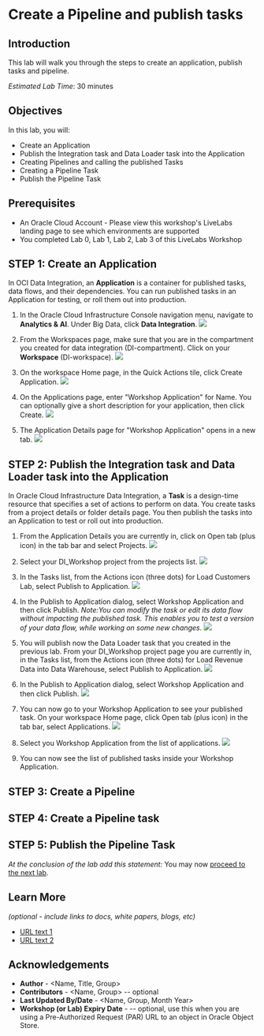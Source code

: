 # Create a Pipeline and publish tasks

## Introduction

This lab will walk you through the steps to create an application, publish tasks and pipeline.

*Estimated Lab Time*: 30 minutes

## Objectives
In this lab, you will:
* Create an Application
* Publish the Integration task and Data Loader task into the Application
* Creating Pipelines and calling the published Tasks
* Creating a Pipeline Task
* Publish the Pipeline Task

## Prerequisites
* An Oracle Cloud Account - Please view this workshop's LiveLabs landing page to see which environments are supported
* You completed Lab 0, Lab 1, Lab 2, Lab 3 of this LiveLabs Workshop

## **STEP 1:** Create an Application

In OCI Data Integration, an **Application** is a container for published tasks, data flows, and their dependencies. You can run published tasks in an Application for testing, or roll them out into production.
1. In the Oracle Cloud Infrastructure Console navigation menu, navigate to **Analytics & AI**. Under Big Data, click **Data Integration**.
![](./images/menu_di.png " ")

2. From the Workspaces page, make sure that you are in the compartment you created for data integration (DI-compartment). Click on your **Workspace** (DI-workspace).
![](./images/workspaces-click.png " ")

3. On the workspace Home page, in the Quick Actions tile, click Create Application.
![](./images/create-app-tile.png " ")

4. On the Applications page, enter "Workshop Application" for Name. You can optionally give a short description for your application, then click Create.
![](./images/create-app.png " ")

5. The Application Details page for "Workshop Application" opens in a new tab.
![](./images/my-app.png " ")

## **STEP 2:** Publish the Integration task and Data Loader task into the Application

In Oracle Cloud Infrastructure Data Integration, a **Task** is a design-time resource that specifies a set of actions to perform on data. You create tasks from a project details or folder details page. You then publish the tasks into an Application to test or roll out into production.

1. From the Application Details you are currently in, click on Open tab (plus icon) in the tab bar and select Projects.
![](./images/tab-projects.png " ")

2. Select your DI_Workshop project from the projects list.
![](./images/di-workshop.png " ")

3. In the Tasks list, from the Actions icon (three dots) for Load Customers Lab, select Publish to Application.
![](./images/publish-to-app.png " ")

4. In the Publish to Application dialog, select Workshop Application and then click Publish.
*Note:You can modify the task or edit its data flow without impacting the published task. This enables you to test a version of your data flow, while working on some new changes.*
![](./images/app-publish.png " ")

5. You will publish now the Data Loader task that you created in the previous lab. From your DI_Workshop project page you are currently in, in the Tasks list, from the Actions icon (three dots) for Load Revenue Data into Data Warehouse, select Publish to Application.
![](./images/publish-app-new.png " ")

6. In the Publish to Application dialog, select Workshop Application and then click Publish.
![](./images/app-publish.png " ")

7. You can now go to your Workshop Application to see your published task. On your workspace Home page, click Open tab (plus icon) in the tab bar, select Applications.
![](./images/plus-apps.png " ")

8. Select you Workshop Application from the list of applications.
![](./images/workshop-apps.png " ")

9. You can now see the list of published tasks inside your Workshop Application.

## **STEP 3:** Create a Pipeline

## **STEP 4:** Create a Pipeline task

## **STEP 5:** Publish the Pipeline Task


*At the conclusion of the lab add this statement:*
You may now [proceed to the next lab](#next).

## Learn More

*(optional - include links to docs, white papers, blogs, etc)*

* [URL text 1](http://docs.oracle.com)
* [URL text 2](http://docs.oracle.com)

## Acknowledgements
* **Author** - <Name, Title, Group>
* **Contributors** -  <Name, Group> -- optional
* **Last Updated By/Date** - <Name, Group, Month Year>
* **Workshop (or Lab) Expiry Date** - <Month Year> -- optional, use this when you are using a Pre-Authorized Request (PAR) URL to an object in Oracle Object Store.
